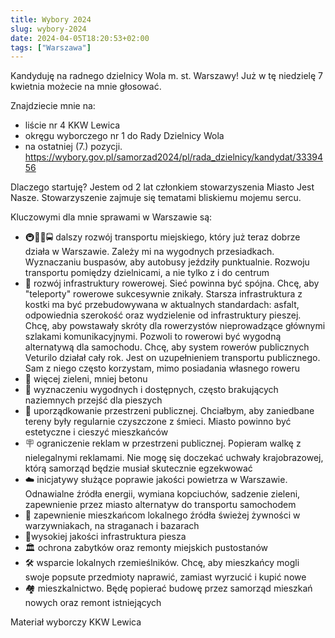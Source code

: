 ```yaml
---
title: Wybory 2024
slug: wybory-2024
date: 2024-04-05T18:20:53+02:00
tags: ["Warszawa"]
---
```


Kandyduję na radnego dzielnicy Wola m. st. Warszawy!
Już w tę niedzielę 7 kwietnia możecie na mnie głosować.

Znajdziecie mnie na:
- liście nr 4 KKW Lewica
- okręgu wyborczego nr 1 do Rady Dzielnicy Wola
- na ostatniej (7.) pozycji.
https://wybory.gov.pl/samorzad2024/pl/rada_dzielnicy/kandydat/3339456

Dlaczego startuję?
Jestem od 2 lat członkiem stowarzyszenia Miasto Jest Nasze.
Stowarzyszenie zajmuje się tematami bliskiemu mojemu sercu.

Kluczowymi dla mnie sprawami w Warszawie są:
- 🚇🚆🚊🚍 dalszy rozwój transportu miejskiego, który już teraz dobrze działa w Warszawie. Zależy mi na wygodnych przesiadkach. Wyznaczaniu buspasów, aby autobusy jeździły punktualnie. Rozwoju transportu pomiędzy dzielnicami, a nie tylko z i do centrum
- 🚴 rozwój infrastruktury rowerowej. Sieć powinna być spójna. Chcę, aby "teleporty" rowerowe sukcesywnie znikały. Starsza infrastruktura z kostki ma być przebudowywana w aktualnych standardach: asfalt, odpowiednia szerokość oraz wydzielenie od infrastruktury pieszej. Chcę, aby powstawały skróty dla rowerzystów nieprowadzące głównymi szlakami komunikacyjnymi. Pozwoli to rowerowi być wygodną alternatywą dla samochodu.
Chcę, aby system rowerów publicznych Veturilo działał cały rok. Jest on uzupełnieniem transportu publicznego. Sam z niego często korzystam, mimo posiadania własnego roweru
- 🌳 więcej zieleni, mniej betonu
- 🦓 wyznaczeniu wygodnych i dostępnych, często brakujących naziemnych przejść dla pieszych
- 🧹 uporządkowanie przestrzeni publicznej. Chciałbym, aby zaniedbane tereny były regularnie czyszczone z śmieci. Miasto powinno być estetyczne i cieszyć mieszkańców
- 🪧 ograniczenie reklam w przestrzeni publicznej. Popieram walkę z nielegalnymi reklamami. Nie mogę się doczekać uchwały krajobrazowej, którą samorząd będzie musiał skutecznie egzekwować
- ☁️ inicjatywy służące poprawie jakości powietrza w Warszawie. Odnawialne źródła energii, wymiana kopciuchów, sadzenie zieleni, zapewnienie przez miasto alternatyw do transportu samochodem
- 🍅 zapewnienie mieszkańcom lokalnego źródła świeżej żywności w warzywniakach, na straganach i bazarach
- 🚶wysokiej jakości infrastruktura piesza
- 🏛️ ochrona zabytków oraz remonty miejskich pustostanów
- 🛠️ wsparcie lokalnych rzemieślników. Chcę, aby mieszkańcy mogli swoje popsute przedmioty naprawić, zamiast wyrzucić i kupić nowe
- 🏘️ mieszkalnictwo. Będę popierać budowę przez samorząd mieszkań nowych oraz remont istniejących

Materiał wyborczy KKW Lewica
